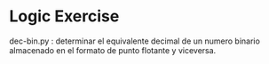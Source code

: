 # Logic Exercise
dec-bin.py : determinar el equivalente decimal de un numero binario
almacenado en el formato de punto flotante y viceversa.
